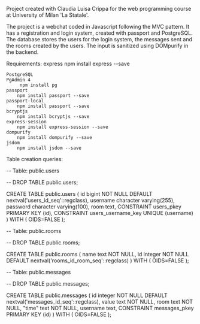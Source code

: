 Project created with Claudia Luisa Crippa for the web programming course at University of Milan 'La Statale'.

The project is a webchat coded in Javascript following the MVC pattern.
It has a registration and login system, created with passport and PostgreSQL.
The database stores the users for the login system, the messages sent and the rooms created by the users.
The input is sanitized using DOMpurify in the backend.

Requirements:
	express
		npm install express --save
		
	PostgreSQL
	PgAdmin 4
		 npm install pg
	passport
		npm install passport --save
	passport-local
		npm install passport --save
	bcryptjs
		npm install bcryptjs --save
	express-session
		npm install express-session --save
	dompurify
		npm install dompurify --save
	jsdom
		npm install jsdom --save


Table creation queries:

-- Table: public.users

-- DROP TABLE public.users;

CREATE TABLE public.users
(
  id bigint NOT NULL DEFAULT nextval('users_id_seq'::regclass),
  username character varying(255),
  password character varying(100),
  room text,
  CONSTRAINT users_pkey PRIMARY KEY (id),
  CONSTRAINT users_username_key UNIQUE (username)
)
WITH (
  OIDS=FALSE
);


-- Table: public.rooms

-- DROP TABLE public.rooms;

CREATE TABLE public.rooms
(
  name text NOT NULL,
  id integer NOT NULL DEFAULT nextval('rooms_id_room_seq'::regclass)
)
WITH (
  OIDS=FALSE
);


-- Table: public.messages

-- DROP TABLE public.messages;

CREATE TABLE public.messages
(
  id integer NOT NULL DEFAULT nextval('messages_id_seq'::regclass),
  value text NOT NULL,
  room text NOT NULL,
  "time" text NOT NULL,
  username text,
  CONSTRAINT messages_pkey PRIMARY KEY (id)
)
WITH (
  OIDS=FALSE
);


		 

		
